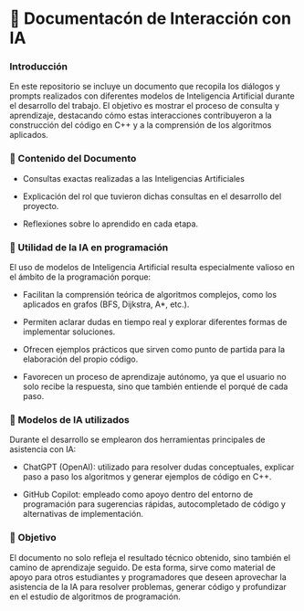 # 📘 Documentacón de Interacción con IA
### Introducción
En este repositorio se incluye un documento que recopila los diálogos y prompts realizados con diferentes modelos de Inteligencia Artificial durante el desarrollo del trabajo. El objetivo es mostrar el proceso de consulta y aprendizaje, destacando cómo estas interacciones contribuyeron a la construcción del código en C++ y a la comprensión de los algoritmos aplicados.

### 📌 Contenido del Documento
- Consultas exactas realizadas a las Inteligencias Artificiales
  
- Explicación del rol que tuvieron dichas consultas en el desarrollo del proyecto.
  
- Reflexiones sobre lo aprendido en cada etapa.

### 👾 Utilidad de la IA en programación
El uso de modelos de Inteligencia Artificial resulta especialmente valioso en el ámbito de la programación porque:
- Facilitan la comprensión teórica de algoritmos complejos, como los aplicados en grafos (BFS, Dijkstra, A*, etc.).
  
- Permiten aclarar dudas en tiempo real y explorar diferentes formas de implementar soluciones.
  
- Ofrecen ejemplos prácticos que sirven como punto de partida para la elaboración del propio código.
  
- Favorecen un proceso de aprendizaje autónomo, ya que el usuario no solo recibe la respuesta, sino que también entiende el porqué de cada paso.

### 🔧 Modelos de IA utilizados
Durante el desarrollo se emplearon dos herramientas principales de asistencia con IA:
- ChatGPT (OpenAI): utilizado para resolver dudas conceptuales, explicar paso a paso los algoritmos y generar ejemplos de código en C++.
  
- GitHub Copilot: empleado como apoyo dentro del entorno de programación para sugerencias rápidas, autocompletado de código y alternativas de implementación.

### 🎯 Objetivo
El documento no solo refleja el resultado técnico obtenido, sino también el camino de aprendizaje seguido. De esta forma, sirve como material de apoyo para otros estudiantes y programadores que deseen aprovechar la asistencia de la IA para resolver problemas, generar código y profundizar en el estudio de algoritmos de programación.

